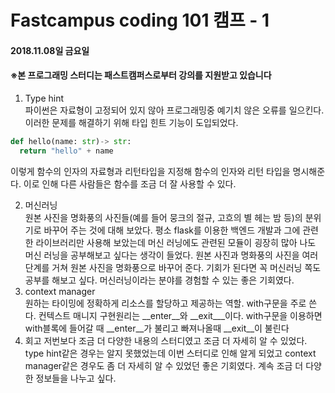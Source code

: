 # Fastcampus coding 101 캠프 - 1
#### 2018.11.08일 금요일
####  ※본 프로그래밍 스터디는 패스트캠퍼스로부터 강의를 지원받고 있습니다
1. Type hint  
파이썬은 자료형이 고정되어 있지 않아 프로그래밍중 예기치 않은 오류를 일으킨다.
이러한 문제를 해결하기 위해 타입 힌트 기능이 도입되었다.  
```python
def hello(name: str)-> str:
  return "hello" + name
```  
이렇게 함수의 인자의 자료형과 리턴타입을 지정해 함수의 인자와 리턴 타입을 명시해준다.  이로 인해 다른 사람들은 함수를 조금 더 잘 사용할 수 있다.

2. 머신러닝  
원본 사진을 명화풍의 사진들(예를 들어 뭉크의 절규, 고흐의 별 헤는 밤 등)의 분위기로 바꾸어 주는 것에 대해 보았다. 평소 flask를 이용한 백엔드 개발과 그에 관련한 라이브러리만 사용해 보았는데 머신 러닝에도 관련된 모듈이 굉장히 많아 나도 머신 러닝을 공부해보고 싶다는 생각이 들었다. 원본 사진과 명화풍의 사진을 여러 단계를 거쳐 원본 사진을 명화풍으로 바꾸어 준다. 기회가 된다면 꼭 머신러닝 쪽도 공부를 해보고 싶다. 머신러닝이라는 분야를 경험할 수 있는 좋은 기회였다.
3.  context manager  
원하는 타이밍에 정확하게 리소스를 할당하고 제공하는 역할. with구문을 주로 쓴다.
컨텍스트 매니지 구현원리는 __enter__와 __exit___이다. with구문을 이용하면 with블록에 들어갈 때 __enter__가 불리고 빠져나올때 __exit__이 불린다
4.  회고
저번보다 조금 더 다양한 내용의 스터디였고 조금 더 자세히 알 수 있었다. type hint같은 경우는 알지 못했었는데 이번 스터디로 인해 알게 되었고 context manager같은 경우도 좀 더 자세히 알 수 있었던 좋은 기회였다. 계속 조금 더 다양한 정보들을 나누고 싶다.